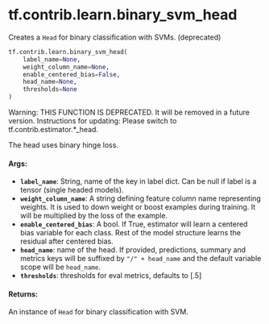 <div itemscope itemtype="http://developers.google.com/ReferenceObject">
<meta itemprop="name" content="tf.contrib.learn.binary_svm_head" />
<meta itemprop="path" content="Stable" />
</div>

# tf.contrib.learn.binary_svm_head

Creates a `Head` for binary classification with SVMs. (deprecated)

``` python
tf.contrib.learn.binary_svm_head(
    label_name=None,
    weight_column_name=None,
    enable_centered_bias=False,
    head_name=None,
    thresholds=None
)
```

<!-- Placeholder for "Used in" -->

Warning: THIS FUNCTION IS DEPRECATED. It will be removed in a future version.
Instructions for updating:
Please switch to tf.contrib.estimator.*_head.

The head uses binary hinge loss.

#### Args:


* <b>`label_name`</b>: String, name of the key in label dict. Can be null if label
  is a tensor (single headed models).
* <b>`weight_column_name`</b>: A string defining feature column name representing
  weights. It is used to down weight or boost examples during training. It
  will be multiplied by the loss of the example.
* <b>`enable_centered_bias`</b>: A bool. If True, estimator will learn a centered
  bias variable for each class. Rest of the model structure learns the
  residual after centered bias.
* <b>`head_name`</b>: name of the head. If provided, predictions, summary and metrics
  keys will be suffixed by `"/" + head_name` and the default variable scope
  will be `head_name`.
* <b>`thresholds`</b>: thresholds for eval metrics, defaults to [.5]


#### Returns:

An instance of `Head` for binary classification with SVM.
